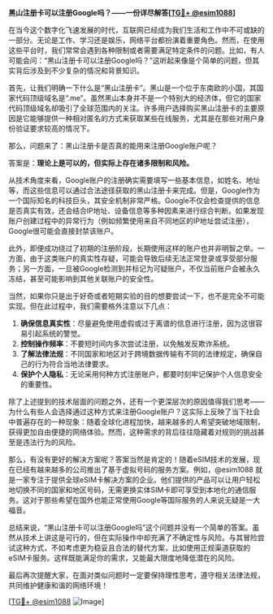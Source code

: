**黑山注册卡可以注册Google吗？——一份详尽解答[[TG💪+ @esim1088](https://t.me/s/esim1088)]**

在当今这个数字化飞速发展的时代，互联网已经成为我们生活和工作中不可或缺的一部分。无论是工作、学习还是娱乐，网络平台都扮演着重要角色。然而，在使用这些平台时，我们常常会遇到各种限制或者需要满足特定条件的问题。比如，有人可能会问：“黑山注册卡可以注册Google吗？”这听起来像是个简单的问题，但其实背后涉及到不少复杂的情况和背景知识。

首先，让我们明确一下什么是“黑山注册卡”。黑山是一个位于东南欧的小国，其国家代码顶级域名是“.me”。虽然黑山本身并不是一个特别大的经济体，但它的国家代码顶级域名却吸引了全球范围内的关注。许多用户选择购买黑山注册卡的主要原因是它能够提供一种相对匿名的方式来获取某些在线服务，尤其是在那些对用户身份验证要求较高的情况下。

那么，问题来了：黑山注册卡是否真的能用来注册Google账户呢？

答案是：**理论上是可以的，但实际上存在诸多限制和风险。**

从技术角度来看，Google账户的注册确实需要填写一些基本信息，如姓名、地址等，而这些信息可以通过合法途径获取的黑山注册卡来完成。但是，Google作为一个国际知名的科技巨头，其安全机制非常严格。Google不仅会检查提供的信息是否真实有效，还会结合IP地址、设备信息等多种因素来进行综合判断。如果发现账户创建过程中的异常行为（例如频繁使用来自不同地区的IP地址尝试注册），Google很可能会直接封禁该账户。

此外，即便成功绕过了初期的注册阶段，长期使用这样的账户也并非明智之举。一方面，由于这类账户的真实性存疑，可能会导致后续无法正常登录或享受部分服务；另一方面，一旦被Google检测到并标记为可疑账户，不仅当前账户会被永久冻结，甚至可能影响到其他关联账户的安全性。

当然，如果你只是出于好奇或者短期实验的目的想要尝试一下，也不是完全不可能实现。但在此过程中，我们需要格外注意以下几点：

1. **确保信息真实性**：尽量避免使用虚假或过于离谱的信息进行注册，因为这很容易引起系统的警觉。
2. **控制操作频率**：不要短时间内多次尝试注册，以免触发反欺诈系统。
3. **了解法律法规**：不同国家和地区对于跨境数据传输有不同的法律规定，确保自己的行为符合当地法律要求。
4. **保护个人隐私**：无论采用何种方式注册账户，都要时刻牢记保护个人信息安全的重要性。

除了上述提到的技术层面的问题之外，还有一个更深层次的原因值得我们思考——为什么有些人会选择通过这种方式来注册Google账户？这实际上反映了当下社会中普遍存在的一种现象：随着全球化进程加快，越来越多的人希望突破地域限制，获得更加自由便捷的网络体验。然而，这种需求的背后往往隐藏着对规则的挑战甚至是违法行为的风险。

那么，有没有更好的解决方案呢？答案当然是肯定的！随着eSIM技术的发展，现在已经有越来越多的公司推出了基于虚拟号码的服务方案。例如，@esim1088 就是一家专注于提供全球eSIM卡解决方案的企业。他们提供的产品可以让用户轻松地切换不同的国家和地区号码，无需更换实体SIM卡即可享受到本地化的通信服务。这对于那些希望在国外也能正常使用Google等国际服务的人来说无疑是一大福音。

总结来说，“黑山注册卡可以注册Google吗”这个问题并没有一个简单的答案。虽然从技术上讲这是可行的，但在实际操作中却充满了不确定性与风险。与其冒险尝试这种方式，不如考虑更为稳妥且合法的替代方案，比如使用正规渠道获取的eSIM卡服务。这样既能满足你的需求，又能最大限度地降低潜在的风险。

最后再次提醒大家，在面对类似问题时一定要保持理性思考，遵守相关法律法规，共同维护健康和谐的网络环境！

[[TG💪+ @esim1088](https://t.me/s/esim1088) ![Image](https://i.postimg.cc/4NQfJmqS/Snipaste-2025-05-13-00-14-12.png)]